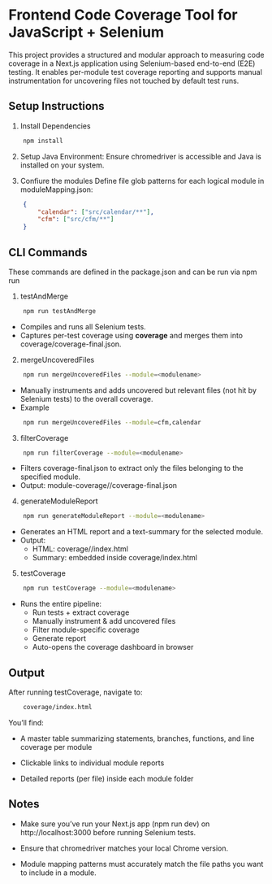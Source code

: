 
# Frontend Code Coverage Tool for JavaScript + Selenium

This project provides a structured and modular approach to measuring code coverage in a Next.js application using Selenium-based end-to-end (E2E) testing. It enables per-module test coverage reporting and supports manual instrumentation for uncovering files not touched by default test runs.


## Setup Instructions

1. Install Dependencies

```bash
    npm install
```

2. Setup Java Environment:
Ensure chromedriver is accessible and Java is installed on your system.

3. Confiure the modules
Define file glob patterns for each logical module in moduleMapping.json:
```json
    {
        "calendar": ["src/calendar/**"],
        "cfm": ["src/cfm/**"]
    }
```

## CLI Commands
These commands are defined in the package.json and can be run via npm run <command>

1. testAndMerge
```bash
    npm run testAndMerge
```
- Compiles and runs all Selenium tests.
- Captures per-test coverage using __coverage__ and merges them into coverage/coverage-final.json.

2. mergeUncoveredFiles
```bash
    npm run mergeUncoveredFiles --module=<modulename>
```
- Manually instruments and adds uncovered but relevant files (not hit by Selenium tests) to the overall coverage.
- Example
```bash
    npm run mergeUncoveredFiles --module=cfm,calendar
```

3. filterCoverage
```bash
    npm run filterCoverage --module=<modulename>
```
- Filters coverage-final.json to extract only the files belonging to the specified module.
- Output: module-coverage/<modulename>/coverage-final.json

4. generateModuleReport
```bash
    npm run generateModuleReport --module=<modulename>
```
- Generates an HTML report and a text-summary for the selected module.
- Output:
    - HTML: coverage/<modulename>/index.html
    - Summary: embedded inside coverage/index.html

5. testCoverage
```bash
    npm run testCoverage --module=<modulename>
```
- Runs the entire pipeline:    
    - Run tests + extract coverage
    - Manually instrument & add uncovered files
    - Filter module-specific coverage
    - Generate report
    - Auto-opens the coverage dashboard in browser
## Output
After running testCoverage, navigate to:

```bash
    coverage/index.html
```

You’ll find:

- A master table summarizing statements, branches, functions, and line coverage per module

- Clickable links to individual module reports

- Detailed reports (per file) inside each module folder
## Notes
- Make sure you’ve run your Next.js app (npm run dev) on http://localhost:3000 before running Selenium tests.

- Ensure that chromedriver matches your local Chrome version.

- Module mapping patterns must accurately match the file paths you want to include in a module.